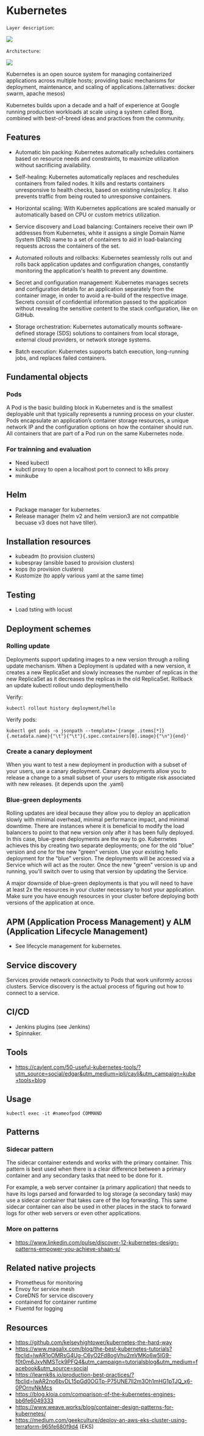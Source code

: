 # Kubernetes

`Layer description`:

<img src="./kubernetes.png">

`Architecture`:

<img src="./Kubernetes_Architecture.png">

Kubernetes is an open source system for managing containerized applications across multiple hosts; providing basic mechanisms for deployment, maintenance, and scaling of applications.(alternatives: docker swarm, apache mesos)

Kubernetes builds upon a decade and a half of experience at Google running production workloads at scale using a system called Borg, combined with best-of-breed ideas and practices from the community.

## Features ##

* Automatic bin packing: Kubernetes automatically schedules containers based on resource needs and constraints, to maximize utilization without sacrificing availability.
* Self-healing: Kubernetes automatically replaces and reschedules containers from failed nodes. It kills and restarts containers unresponsive to health checks, based on existing rules/policy. It also prevents traffic from being routed to unresponsive containers.
* Horizontal scaling: With Kubernetes applications are scaled manually or automatically based on CPU or custom metrics utilization.
* Service discovery and Load balancing: Containers receive their own IP addresses from Kubernetes, white it assigns a single Domain Name System (DNS) name to a set of containers to aid in load-balancing requests across the containers of the set.

* Automated rollouts and rollbacks: Kubernetes seamlessly rolls out and rolls back application updates and configuration changes, constantly monitoring the application's health to prevent any downtime.
* Secret and configuration management: Kubernetes manages secrets and configuration details for an application separately from the container image, in order to avoid a re-build of the respective image. Secrets consist of confidential information passed to the application without revealing the sensitive content to the stack configuration, like on GitHub.
* Storage orchestration: Kubernetes automatically mounts software-defined storage (SDS) solutions to containers from local storage, external cloud providers, or network storage systems.
* Batch execution: Kubernetes supports batch execution, long-running jobs, and replaces failed containers.


## Fundamental objects ##

### Pods ###
A Pod is the basic building block in Kubernetes and is the smallest deployable unit that typically represents a running process on your cluster. Pods encapsulate an application’s container storage resources, a unique network IP and the configuration options on how the container should run. All containers that are part of a Pod run on the same Kubernetes node.

### For trainning and evaluation

* Need kubectl
* kubctl proxy to open a localhost port to connect to k8s proxy
* minikube

## Helm 
* Package manager for kubernetes.
* Release manager (helm v2 and helm version3 are not compatible becuase v3 does not have tiller). 

## Installation resources 

* kubeadm (to provision clusters)
* kubespray (ansible based to provision clusters)
* kops (to provision clusters)
* Kustomize (to apply various yaml at the same time)

## Testing
* Load tsting with locust

## Deployment schemes

### Rolling update
Deployments support updating images to a new version through a rolling update mechanism. When a Deployment is updated with a new version, it creates a new ReplicaSet and slowly increases the number of replicas in the new ReplicaSet as it decreases the replicas in the old ReplicaSet.
Rollback an update
kubectl rollout undo deployment/hello

Verify:
```
kubectl rollout history deployment/hello
```
Verify pods:
```
kubectl get pods -o jsonpath --template='{range .items[*]}{.metadata.name}{"\t"}{"\t"}{.spec.containers[0].image}{"\n"}{end}'
```

### Create a canary deployment
When you want to test a new deployment in production with a subset of your users, use a canary deployment. Canary deployments allow you to release a change to a small subset of your users to mitigate risk associated with new releases.
(it depends upon the .yaml) 

### Blue-green deployments
Rolling updates are ideal because they allow you to deploy an application slowly with minimal overhead, minimal performance impact, and minimal downtime. There are instances where it is beneficial to modify the load balancers to point to that new version only after it has been fully deployed. In this case, blue-green deployments are the way to go.
Kubernetes achieves this by creating two separate deployments; one for the old "blue" version and one for the new "green" version. Use your existing hello deployment for the "blue" version. The deployments will be accessed via a Service which will act as the router. Once the new "green" version is up and running, you'll switch over to using that version by updating the Service.

A major downside of blue-green deployments is that you will need to have at least 2x the resources in your cluster necessary to host your application. Make sure you have enough resources in your cluster before deploying both versions of the application at once.

## APM (Application Process Management) y ALM (Application Lifecycle Management)  
* See lifecycle management for kubernetes. 

## Service discovery

Services provide network connectivity to Pods that work uniformly across clusters. Service discovery is the actual process of figuring out how to connect to a service.

## CI/CD 

* Jenkins plugins (see Jenkins)
* Spinnaker. 

## Tools 
* https://caylent.com/50-useful-kubernetes-tools/?utm_source=social/edgar&utm_medium=jpli/cayli&utm_campaign=kube+tools+blog

## Usage

```
kubectl exec -it #nameofpod COMMAND
```

## Patterns

### Sidecar pattern

The sidecar container extends and works with the primary container. This pattern is best used when there is a clear difference between a primary container and any secondary tasks that need to be done for it.

For example, a web server container (a primary application) that needs to have its logs parsed and forwarded to log storage (a secondary task) may use a sidecar container that takes care of the log forwarding. This same sidecar container can also be used in other places in the stack to forward logs for other web servers or even other applications.

### More on patterns
* https://www.linkedin.com/pulse/discover-12-kubernetes-design-patterns-empower-you-achieve-shaan-s/

## Related native projects

* Prometheus for monitoring
* Envoy for service mesh
* CoreDNS for service discovery
* containerd for container runtime
* Fluentd for logging

## Resources
* https://github.com/kelseyhightower/kubernetes-the-hard-way
* https://www.magalix.com/blog/the-best-kubernetes-tutorials?fbclid=IwAR1oOMRsG4Ug-C6yO2Fd8ogVhu2mVMKo6w5lG9-f0t0m6JxvNMSTck9PFQ4&utm_campaign=tutorialsblog&utm_medium=facebook&utm_source=social
* https://learnk8s.io/production-best-practices/?fbclid=IwAR2no6bvDL15pGd0OGTp-P75UNE7ll2m3Oh1mHG1pTJQ_x6-0POrnyNkMcs
* https://blog.kloia.com/comparison-of-the-kubernetes-engines-bb6fe6049333
* https://www.weave.works/blog/container-design-patterns-for-kubernetes/
* https://medium.com/geekculture/deploy-an-aws-eks-cluster-using-terraform-965fe680f9d4 (EKS)
